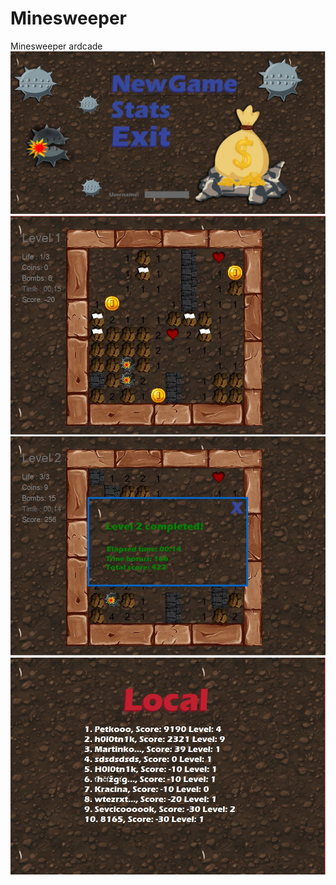 # Minesweeper
Minesweeper ardcade
![Alt text](https://github.com/h0l0tn1k/Minesweeper/blob/master/1.JPG "Main Screen")
![Alt text](https://github.com/h0l0tn1k/Minesweeper/blob/master/2.JPG "Main Screen")
![Alt text](https://github.com/h0l0tn1k/Minesweeper/blob/master/3.JPG "Main Screen")
![Alt text](https://github.com/h0l0tn1k/Minesweeper/blob/master/4.JPG "Main Screen")
